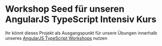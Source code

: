 # Workshop Seed für unseren AngularJS TypeScript Intensiv Kurs

Ihr könnt dieses Projekt als Ausgangspunkt für unsere Übungen innerhalb unseres [AngularJS TypeScript Workshops](https://angularjs.de/workshops/angularjs-typescript) nutzen
